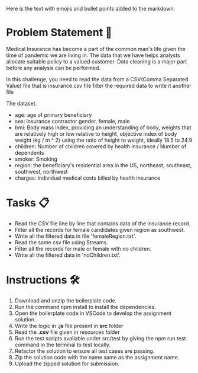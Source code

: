 Here is the text with emojis and bullet points added to the markdown:

# Problem Statement 🤔

Medical Insurance has become a part of the common man's life given the time of pandemic we are living in. The data that we have helps analysts allocate suitable policy to a valued customer. Data cleaning is a major part before any analysis can be performed.

In this challenge, you need to read the data from a CSV(Comma Separated Value) file that is insurance.csv file filter the required data to write it another file

The dataset​. 

- age: age of primary beneficiary​
- sex: insurance contractor gender, female, male​
- bmi: Body mass index, providing an understanding of body, weights that are relatively high or low relative to height, objective index of body weight (kg / m ^ 2) using the ratio of height to weight, ideally 18.5 to 24.9​
- children: Number of children covered by health insurance / Number of dependents​
- smoker: Smoking​
- region: the beneficiary's residential area in the US, northeast, southeast, southwest, northwest​
- charges: Individual medical costs billed by health insurance

# Tasks 📋
- Read the CSV file line by line that contains data of the insurance record.​
- Filter all the records for female candidates given region as southwest.​
- Write all the filtered data in file 'femaleRegion.txt'.
- Read the same csv file using Streams.​
- Filter all the records for male or female with no children.​
- Write all the filtered data in 'noChildren.txt'.

# Instructions 🛠️

1. Download and unzip the boilerplate code.
2. Run the command npm install to install the dependencies.
3. Open the boilerplate code in VSCode to develop the assignment solution.
4. Write the logic in **.js** file present in **src** folder
5. Read the **.csv** file given in resources folder
6. Run the test scripts available under src/test by giving the npm run test command in the terminal to test locally.
7. Refactor the solution to ensure all test cases are passing.
8. Zip the solution code with the name same as the assignment name.
9. Upload the zipped solution for submission.
